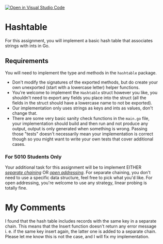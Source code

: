 [![Open in Visual Studio Code](https://classroom.github.com/assets/open-in-vscode-f059dc9a6f8d3a56e377f745f24479a46679e63a5d9fe6f495e02850cd0d8118.svg)](https://classroom.github.com/online_ide?assignment_repo_id=5537462&assignment_repo_type=AssignmentRepo)
# Hashtable
For this assignment, you will implement a basic hash table that associates strings with ints in Go.

## Requirements
You will need to implement the type and methods in the `hashtable` package. 
- Don't modify the signatures of the exported methods, but do create your own unexported (start with a lowercase letter) helper functions.
- You're welcome to implement the `Hashtable` struct however you like, you shouldn't need to export any fields you place into the struct (all the fields in the struct should have a lowercase name to not be exported).
- Our implementation only uses strings as keys and ints as values, don't change that.
- There are some very basic sanity check functions in the `main.go` file, your implementation should build and then run and not produce any output, output is only generated when something is wrong. Passing those "tests" doesn't necessarily mean your implementation is correct though so you might want to write your own tests that cover additional cases.

### For 5010 Students Only
Your additional task for this assignment will be to implement EITHER [_separate chaining_](https://en.wikipedia.org/wiki/Hash_table#Separate_chaining) OR [_open addressing_](https://en.wikipedia.org/wiki/Hash_table#Open_addressing). For separate chaining, you don't need to use a specific data structure, feel free to pick what you'd like. For open addressing, you're welcome to use any strategy, linear probing is totally fine.

# My Comments
I found that the hash table includes records with the same key in a separate chain. This means that the Insert function doesn't return any error message i. e. if the same key insert again, the latter one is added to a separate chain. Please let me know this is not the case, and I will fix my implementation. 

